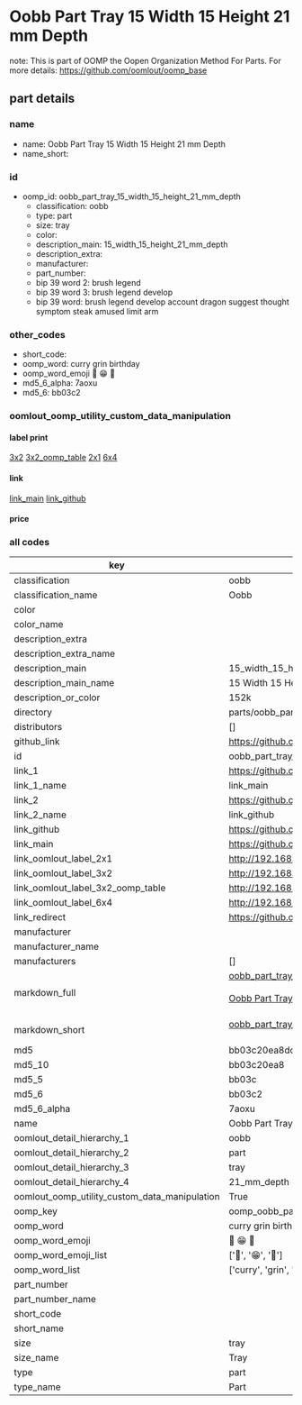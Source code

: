 # Oobb Part Tray 15 Width 15 Height 21 mm Depth  

note: This is part of OOMP the Oopen Organization Method For Parts. For more details: https://github.com/oomlout/oomp_base

##  part details
  







### name
* name: Oobb Part Tray 15 Width 15 Height 21 mm Depth
* name_short: 
### id
* oomp_id: oobb_part_tray_15_width_15_height_21_mm_depth
  * classification: oobb
  * type: part
  * size: tray
  * color: 
  * description_main: 15_width_15_height_21_mm_depth
  * description_extra: 
  * manufacturer: 
  * part_number: 
  * bip 39 word 2: brush legend
  * bip 39 word 3: brush legend develop
  * bip 39 word: brush legend develop account dragon suggest thought symptom steak amused limit arm

### other_codes
* short_code: 
* oomp_word: curry grin birthday
* oomp_word_emoji :curry: :grin: :birthday:
* md5_6_alpha: 7aoxu
* md5_6: bb03c2






### oomlout_oomp_utility_custom_data_manipulation
#### label print
[3x2](http://192.168.1.245:1112/?label=oomp%207aoxu)
[3x2_oomp_table](http://192.168.1.108:1112/?label=oomp%207aoxu)
[2x1](http://192.168.1.242:1112/?label=oomp%207aoxu)
[6x4](http://192.168.1.55:1112/?label=oomp%207aoxu)    

#### link

[link_main](https://github.com/oomlout/oomlout_oomp_version_1_messy/tree/main/parts/oobb_part_tray_15_width_15_height_21_mm_depth) [link_github](https://github.com/oomlout/oomlout_oomp_version_1_messy/tree/main/parts/oobb_part_tray_15_width_15_height_21_mm_depth)                             

#### price







### all codes 
| key | value |  
| --- | --- |  
| classification | oobb |  
| classification_name | Oobb |  
| color |  |  
| color_name |  |  
| description_extra |  |  
| description_extra_name |  |  
| description_main | 15_width_15_height_21_mm_depth |  
| description_main_name | 15 Width 15 Height 21 mm Depth |  
| description_or_color | 152k |  
| directory | parts/oobb_part_tray_15_width_15_height_21_mm_depth |  
| distributors | [] |  
| github_link | https://github.com/oomlout/oomlout_oomp_part_src/tree/main/parts/oobb_part_tray_15_width_15_height_21_mm_depth |  
| id | oobb_part_tray_15_width_15_height_21_mm_depth |  
| link_1 | https://github.com/oomlout/oomlout_oomp_version_1_messy/tree/main/parts/oobb_part_tray_15_width_15_height_21_mm_depth |  
| link_1_name | link_main |  
| link_2 | https://github.com/oomlout/oomlout_oomp_version_1_messy/tree/main/parts/oobb_part_tray_15_width_15_height_21_mm_depth |  
| link_2_name | link_github |  
| link_github | https://github.com/oomlout/oomlout_oomp_version_1_messy/tree/main/parts/oobb_part_tray_15_width_15_height_21_mm_depth |  
| link_main | https://github.com/oomlout/oomlout_oomp_version_1_messy/tree/main/parts/oobb_part_tray_15_width_15_height_21_mm_depth |  
| link_oomlout_label_2x1 | http://192.168.1.242:1112/?label=oomp%207aoxu |  
| link_oomlout_label_3x2 | http://192.168.1.245:1112/?label=oomp%207aoxu |  
| link_oomlout_label_3x2_oomp_table | http://192.168.1.108:1112/?label=oomp%207aoxu |  
| link_oomlout_label_6x4 | http://192.168.1.55:1112/?label=oomp%207aoxu |  
| link_redirect | https://github.com/oomlout/oomlout_oomp_version_1_messy/tree/main/parts/oobb_part_tray_15_width_15_height_21_mm_depth |  
| manufacturer |  |  
| manufacturer_name |  |  
| manufacturers | [] |  
| markdown_full | [oobb_part_tray_15_width_15_height_21_mm_depth](none)<br>[](none)<br>[Oobb Part Tray 15 Width 15 Height 21 Mm Depth](none)<br><br> |  
| markdown_short | [oobb_part_tray_15_width_15_height_21_mm_depth](none)<br><br> |  
| md5 | bb03c20ea8dc9c1f63a10018791fe0e9 |  
| md5_10 | bb03c20ea8 |  
| md5_5 | bb03c |  
| md5_6 | bb03c2 |  
| md5_6_alpha | 7aoxu |  
| name | Oobb Part Tray 15 Width 15 Height 21 mm Depth |  
| oomlout_detail_hierarchy_1 | oobb |  
| oomlout_detail_hierarchy_2 | part |  
| oomlout_detail_hierarchy_3 | tray |  
| oomlout_detail_hierarchy_4 | 21_mm_depth |  
| oomlout_oomp_utility_custom_data_manipulation | True |  
| oomp_key | oomp_oobb_part_tray_15_width_15_height_21_mm_depth |  
| oomp_word | curry grin birthday |  
| oomp_word_emoji | :curry: :grin: :birthday: |  
| oomp_word_emoji_list | [':curry:', ':grin:', ':birthday:'] |  
| oomp_word_list | ['curry', 'grin', 'birthday'] |  
| part_number |  |  
| part_number_name |  |  
| short_code |  |  
| short_name |  |  
| size | tray |  
| size_name | Tray |  
| type | part |  
| type_name | Part |  
